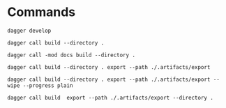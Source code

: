 # Commands

`dagger develop`

`dagger call build --directory .`

`dagger call -mod docs build --directory .`

`dagger call build --directory . export --path ./.artifacts/export`

`dagger call build --directory . export --path ./.artifacts/export --wipe --progress plain`

`dagger call build  export --path ./.artifacts/export --directory .`